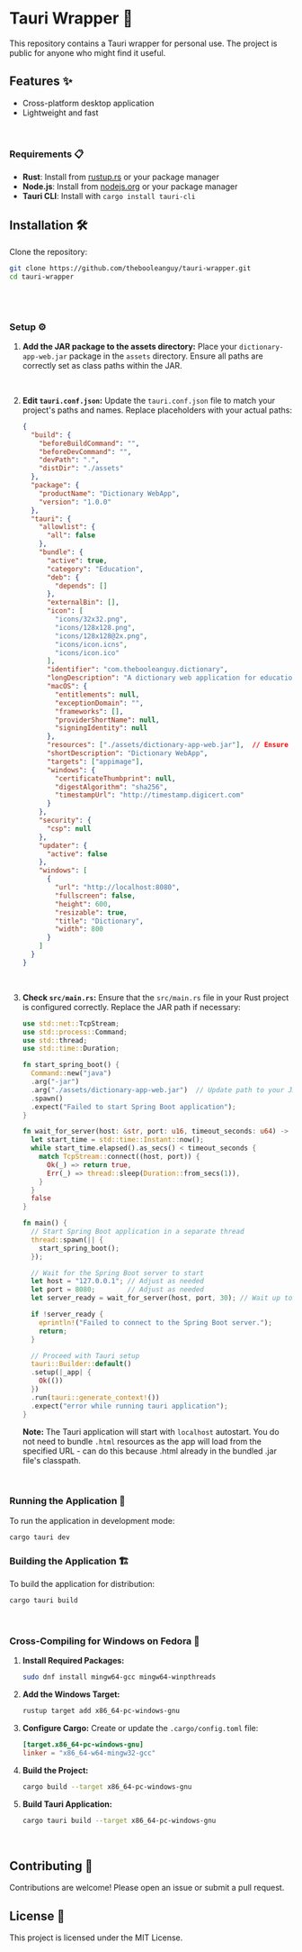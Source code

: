 # Tauri Wrapper 🚀

This repository contains a Tauri wrapper for personal use. The project is public for anyone who might find it useful.

## Features ✨
- Cross-platform desktop application
- Lightweight and fast

<br>

### Requirements 📋

- **Rust**: Install from [rustup.rs](https://rustup.rs/) or your package manager
- **Node.js**: Install from [nodejs.org](https://nodejs.org/) or your package manager
- **Tauri CLI**: Install with `cargo install tauri-cli`

## Installation 🛠️

Clone the repository:
```sh
git clone https://github.com/thebooleanguy/tauri-wrapper.git
cd tauri-wrapper
```

<br><br>

### Setup ⚙️

1. **Add the JAR package to the assets directory:**
   Place your `dictionary-app-web.jar` package in the `assets` directory. Ensure all paths are correctly set as class paths within the JAR.

<br>

2. **Edit `tauri.conf.json`:**
   Update the `tauri.conf.json` file to match your project's paths and names. Replace placeholders with your actual paths:
   ```json
   {
     "build": {
       "beforeBuildCommand": "",
       "beforeDevCommand": "",
       "devPath": ".",
       "distDir": "./assets"
     },
     "package": {
       "productName": "Dictionary WebApp",
       "version": "1.0.0"
     },
     "tauri": {
       "allowlist": {
         "all": false
       },
       "bundle": {
         "active": true,
         "category": "Education",
         "deb": {
           "depends": []
         },
         "externalBin": [],
         "icon": [
           "icons/32x32.png",
           "icons/128x128.png",
           "icons/128x128@2x.png",
           "icons/icon.icns",
           "icons/icon.ico"
         ],
         "identifier": "com.thebooleanguy.dictionary",
         "longDescription": "A dictionary web application for educational purposes.",
         "macOS": {
           "entitlements": null,
           "exceptionDomain": "",
           "frameworks": [],
           "providerShortName": null,
           "signingIdentity": null
         },
         "resources": ["./assets/dictionary-app-web.jar"],  // Ensure this path matches your JAR file location
         "shortDescription": "Dictionary WebApp",
         "targets": ["appimage"],
         "windows": {
           "certificateThumbprint": null,
           "digestAlgorithm": "sha256",
           "timestampUrl": "http://timestamp.digicert.com"
         }
       },
       "security": {
         "csp": null
       },
       "updater": {
         "active": false
       },
       "windows": [
         {
           "url": "http://localhost:8080",
           "fullscreen": false,
           "height": 600,
           "resizable": true,
           "title": "Dictionary",
           "width": 800
         }
       ]
     }
   }
   ```

<br>

3. **Check `src/main.rs`:**
   Ensure that the `src/main.rs` file in your Rust project is configured correctly. Replace the JAR path if necessary:
   ```rust
   use std::net::TcpStream;
   use std::process::Command;
   use std::thread;
   use std::time::Duration;

   fn start_spring_boot() {
     Command::new("java")
     .arg("-jar")
     .arg("./assets/dictionary-app-web.jar")  // Update path to your JAR file if different
     .spawn()
     .expect("Failed to start Spring Boot application");
   }

   fn wait_for_server(host: &str, port: u16, timeout_seconds: u64) -> bool {
     let start_time = std::time::Instant::now();
     while start_time.elapsed().as_secs() < timeout_seconds {
       match TcpStream::connect((host, port)) {
         Ok(_) => return true,
         Err(_) => thread::sleep(Duration::from_secs(1)),
       }
     }
     false
   }

   fn main() {
     // Start Spring Boot application in a separate thread
     thread::spawn(|| {
       start_spring_boot();
     });

     // Wait for the Spring Boot server to start
     let host = "127.0.0.1"; // Adjust as needed
     let port = 8080;        // Adjust as needed
     let server_ready = wait_for_server(host, port, 30); // Wait up to 30 seconds

     if !server_ready {
       eprintln!("Failed to connect to the Spring Boot server.");
       return;
     }

     // Proceed with Tauri setup
     tauri::Builder::default()
     .setup(|_app| {
       Ok(())
     })
     .run(tauri::generate_context!())
     .expect("error while running tauri application");
   }
   ```

   **Note:** The Tauri application will start with `localhost` autostart. You do not need to bundle `.html` resources as the app will load from the specified URL - can do this because .html already in the bundled .jar file's classpath.

<br>

### Running the Application 🚀

To run the application in development mode:
```sh
cargo tauri dev
```

### Building the Application 🏗️

To build the application for distribution:
```sh
cargo tauri build
```
<br>

### Cross-Compiling for Windows on Fedora 🐧

1. **Install Required Packages:**
   ```sh
   sudo dnf install mingw64-gcc mingw64-winpthreads
   ```

2. **Add the Windows Target:**
   ```sh
   rustup target add x86_64-pc-windows-gnu
   ```

3. **Configure Cargo:**
   Create or update the `.cargo/config.toml` file:
   ```toml
   [target.x86_64-pc-windows-gnu]
   linker = "x86_64-w64-mingw32-gcc"
   ```

4. **Build the Project:**
   ```sh
   cargo build --target x86_64-pc-windows-gnu
   ```

5. **Build Tauri Application:**
   ```sh
   cargo tauri build --target x86_64-pc-windows-gnu
   ```

<br>

## Contributing 🤝

Contributions are welcome! Please open an issue or submit a pull request.

## License 📜

This project is licensed under the MIT License.
